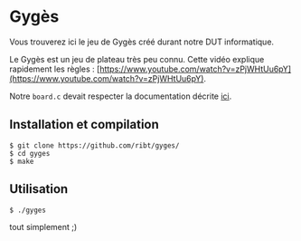 # Gygès
Vous trouverez ici le jeu de Gygès créé durant notre DUT informatique.

Le Gygès est un jeu de plateau très peu connu. Cette vidéo explique rapidement les règles : [https://www.youtube.com/watch?v=zPjWHtUu6pY](https://www.youtube.com/watch?v=zPjWHtUu6pY).

Notre `board.c` devait respecter la documentation décrite [ici](https://dorbec.users.greyc.fr/M1106/doc/gyges/board_8h.html).

## Installation et compilation

```
$ git clone https://github.com/ribt/gyges/
$ cd gyges
$ make
```

## Utilisation
```
$ ./gyges
```
tout simplement ;)
